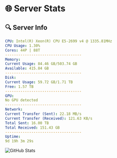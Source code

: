 # 🌐 Server Stats
## 🔍 Server Info
```yaml
CPU: Intel(R) Xeon(R) CPU E5-2699 v4 @ 1335.81MHz
CPU Usage: 1.30%
Cores: 44P | 88T
-----------------------------------
Memory:
Current Usage: 84.46 GB/503.74 GB
Available: 415.84 GB
-----------------------------------
Disk:
Current Usage: 59.72 GB/1.71 TB
Free: 1.57 TB
-----------------------------------
GPU:
No GPU detected
-----------------------------------
Network:
Current Transfer (Sent): 22.18 MB/s
Current Transfer (Received): 121.63 KB/s
Total Sent: 16.00 TB
Total Received: 151.43 GB
-----------------------------------
Uptime:
9d 19h 3m 29s
```
![GitHub Stats](https://img.shields.io/badge/Updated-2025-03-17_16:26:18-blue)